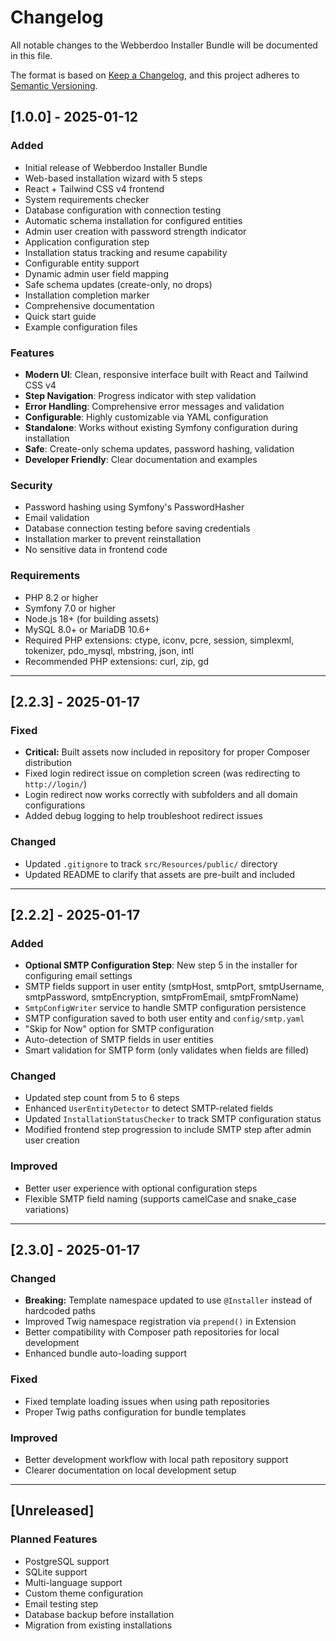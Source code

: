 # Changelog

All notable changes to the Webberdoo Installer Bundle will be documented in this file.

The format is based on [Keep a Changelog](https://keepachangelog.com/en/1.0.0/),
and this project adheres to [Semantic Versioning](https://semver.org/spec/v2.0.0.html).

## [1.0.0] - 2025-01-12

### Added
- Initial release of Webberdoo Installer Bundle
- Web-based installation wizard with 5 steps
- React + Tailwind CSS v4 frontend
- System requirements checker
- Database configuration with connection testing
- Automatic schema installation for configured entities
- Admin user creation with password strength indicator
- Application configuration step
- Installation status tracking and resume capability
- Configurable entity support
- Dynamic admin user field mapping
- Safe schema updates (create-only, no drops)
- Installation completion marker
- Comprehensive documentation
- Quick start guide
- Example configuration files

### Features
- **Modern UI**: Clean, responsive interface built with React and Tailwind CSS v4
- **Step Navigation**: Progress indicator with step validation
- **Error Handling**: Comprehensive error messages and validation
- **Configurable**: Highly customizable via YAML configuration
- **Standalone**: Works without existing Symfony configuration during installation
- **Safe**: Create-only schema updates, password hashing, validation
- **Developer Friendly**: Clear documentation and examples

### Security
- Password hashing using Symfony's PasswordHasher
- Email validation
- Database connection testing before saving credentials
- Installation marker to prevent reinstallation
- No sensitive data in frontend code

### Requirements
- PHP 8.2 or higher
- Symfony 7.0 or higher
- Node.js 18+ (for building assets)
- MySQL 8.0+ or MariaDB 10.6+
- Required PHP extensions: ctype, iconv, pcre, session, simplexml, tokenizer, pdo_mysql, mbstring, json, intl
- Recommended PHP extensions: curl, zip, gd

---

## [2.2.3] - 2025-01-17

### Fixed
- **Critical:** Built assets now included in repository for proper Composer distribution
- Fixed login redirect issue on completion screen (was redirecting to `http://login/`)
- Login redirect now works correctly with subfolders and all domain configurations
- Added debug logging to help troubleshoot redirect issues

### Changed
- Updated `.gitignore` to track `src/Resources/public/` directory
- Updated README to clarify that assets are pre-built and included

---

## [2.2.2] - 2025-01-17

### Added
- **Optional SMTP Configuration Step**: New step 5 in the installer for configuring email settings
- SMTP fields support in user entity (smtpHost, smtpPort, smtpUsername, smtpPassword, smtpEncryption, smtpFromEmail, smtpFromName)
- `SmtpConfigWriter` service to handle SMTP configuration persistence
- SMTP configuration saved to both user entity and `config/smtp.yaml`
- "Skip for Now" option for SMTP configuration
- Auto-detection of SMTP fields in user entities
- Smart validation for SMTP form (only validates when fields are filled)

### Changed
- Updated step count from 5 to 6 steps
- Enhanced `UserEntityDetector` to detect SMTP-related fields
- Updated `InstallationStatusChecker` to track SMTP configuration status
- Modified frontend step progression to include SMTP step after admin user creation

### Improved
- Better user experience with optional configuration steps
- Flexible SMTP field naming (supports camelCase and snake_case variations)

---

## [2.3.0] - 2025-01-17

### Changed
- **Breaking:** Template namespace updated to use `@Installer` instead of hardcoded paths
- Improved Twig namespace registration via `prepend()` in Extension
- Better compatibility with Composer path repositories for local development
- Enhanced bundle auto-loading support

### Fixed
- Fixed template loading issues when using path repositories
- Proper Twig paths configuration for bundle templates

### Improved
- Better development workflow with local path repository support
- Clearer documentation on local development setup

---

## [Unreleased]

### Planned Features
- PostgreSQL support
- SQLite support
- Multi-language support
- Custom theme configuration
- Email testing step
- Database backup before installation
- Migration from existing installations
